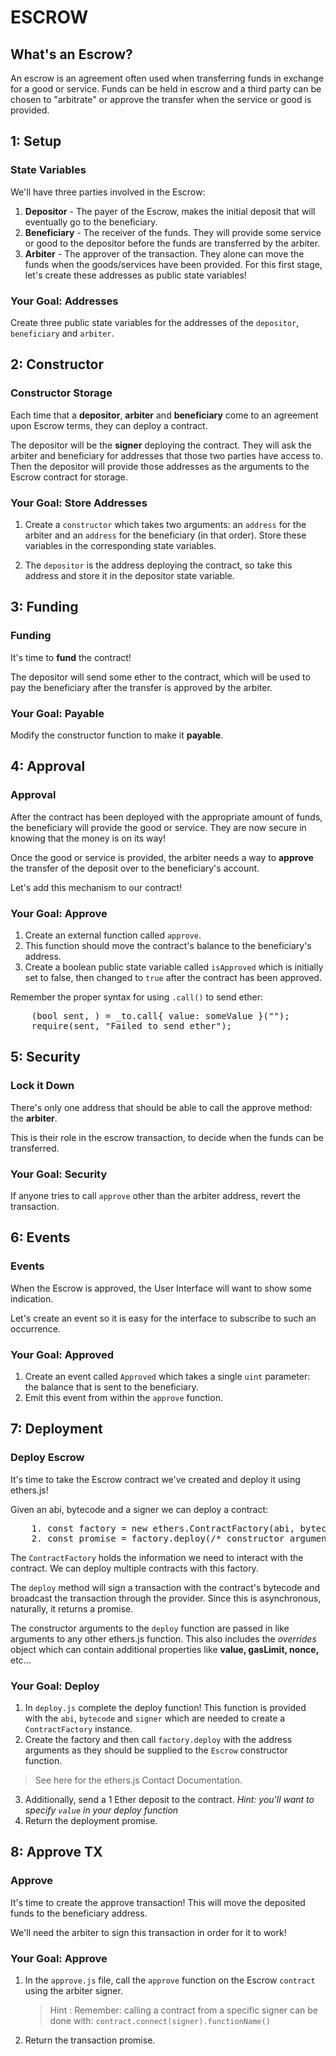 # ESCROW
## What's an Escrow? 
An escrow is an agreement often used when transferring funds in exchange for a good or service. Funds can be held in escrow and a third party can be chosen to "arbitrate" or approve the transfer when the service or good is provided.

## 1: Setup
### State Variables
We'll have three parties involved in the Escrow:

1. **Depositor** - The payer of the Escrow, makes the initial deposit that will eventually go to the beneficiary.
2. **Beneficiary** - The receiver of the funds. They will provide some service or good to the depositor before the funds are transferred by the arbiter.
3. **Arbiter** - The approver of the transaction. They alone can move the funds when the goods/services have been provided.
For this first stage, let's create these addresses as public state variables!

### Your Goal: Addresses
Create three public state variables for the addresses of the `depositor`, `beneficiary` and `arbiter`.


## 2: Constructor
### Constructor Storage 
Each time that a **depositor**, **arbiter** and **beneficiary** come to an agreement upon Escrow terms, they can deploy a contract.

The depositor will be the **signer** deploying the contract. They will ask the arbiter and beneficiary for addresses that those two parties have access to. Then the depositor will provide those addresses as the arguments to the Escrow contract for storage.

### Your Goal: Store Addresses
1. Create a `constructor` which takes two arguments: an `address` for the arbiter and an `address` for the beneficiary (in that order). Store these variables in the corresponding state variables.

2. The `depositor` is the address deploying the contract, so take this address and store it in the depositor state variable.

## 3: Funding
### Funding 
It's time to **fund** the contract!

The depositor will send some ether to the contract, which will be used to pay the beneficiary after the transfer is approved by the arbiter.

### Your Goal: Payable
Modify the constructor function to make it **payable**.

## 4: Approval
### Approval
After the contract has been deployed with the appropriate amount of funds, the beneficiary will provide the good or service. They are now secure in knowing that the money is on its way! 

Once the good or service is provided, the arbiter needs a way to **approve** the transfer of the deposit over to the beneficiary's account. 

Let's add this mechanism to our contract!

### Your Goal: Approve
1. Create an external function called `approve`.
1. This function should move the contract's balance to the beneficiary's address.
1. Create a boolean public state variable called `isApproved` which is initially set to false, then changed to `true` after the contract has been approved.

Remember the proper syntax for using `.call()` to send ether:
<pre>
    (bool sent, ) = _to.call{ value: someValue }("");
    require(sent, "Failed to send ether");
</pre>

## 5: Security
### Lock it Down 
There's only one address that should be able to call the approve method: the **arbiter**. 

This is their role in the escrow transaction, to decide when the funds can be transferred.

### Your Goal: Security
If anyone tries to call `approve` other than the arbiter address, revert the transaction.

## 6: Events
### Events 
When the Escrow is approved, the User Interface will want to show some indication.

Let's create an event so it is easy for the interface to subscribe to such an occurrence.

### Your Goal: Approved
1. Create an event called `Approved` which takes a single `uint` parameter: the balance that is sent to the beneficiary.
2. Emit this event from within the `approve` function.

## 7: Deployment
### Deploy Escrow
It's time to take the Escrow contract we've created and deploy it using ethers.js!

Given an abi, bytecode and a signer we can deploy a contract:
<pre>
    1. const factory = new ethers.ContractFactory(abi, bytecode, signer);
    2. const promise = factory.deploy(/* constructor arguments */);
</pre>
The `ContractFactory` holds the information we need to interact with the contract. We can deploy multiple contracts with this factory.

The `deploy` method will sign a transaction with the contract's bytecode and broadcast the transaction through the provider. Since this is asynchronous, naturally, it returns a promise.

The constructor arguments to the `deploy` function are passed in like arguments to any other ethers.js function. This also includes the *overrides* object which can contain additional properties like **value, gasLimit, nonce,** etc...

### Your Goal: Deploy
1. In `deploy.js` complete the deploy function! This function is provided with the `abi`, `bytecode` and `signer` which are needed to create a `ContractFactory` instance.
2. Create the factory and then call `factory.deploy` with the address arguments as they should be supplied to the `Escrow` constructor function.
 > See here for the ethers.js Contact Documentation.

3. Additionally, send a 1 Ether deposit to the contract. *Hint: you'll want to specify `value` in your deploy function*
4. Return the deployment promise.

## 8: Approve TX
### Approve 
It's time to create the approve transaction! This will move the deposited funds to the beneficiary address.

We'll need the arbiter to sign this transaction in order for it to work!

### Your Goal: Approve
1. In the `approve.js` file, call the `approve` function on the Escrow `contract` using the arbiter signer.

    >  Hint : Remember: calling a contract from a specific signer can be done with: `contract.connect(signer).functionName()`

2. Return the transaction promise.
